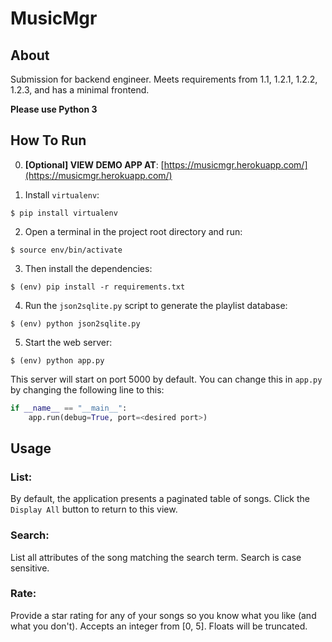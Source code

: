 # MusicMgr

## About
Submission for backend engineer. Meets requirements from 1.1, 1.2.1, 1.2.2, 1.2.3, and has a minimal frontend.

**Please use Python 3**

## How To Run
0. **[Optional] VIEW DEMO APP AT**:
[https://musicmgr.herokuapp.com/](https://musicmgr.herokuapp.com/)

1. Install `virtualenv`:
```
$ pip install virtualenv
```

2. Open a terminal in the project root directory and run:
```
$ source env/bin/activate
```

3. Then install the dependencies:
```
$ (env) pip install -r requirements.txt
```

4. Run the `json2sqlite.py` script to generate the playlist database:
```
$ (env) python json2sqlite.py
```

5. Start the web server:
```
$ (env) python app.py
```

This server will start on port 5000 by default. You can change this in `app.py` by changing the following line to this:

```python
if __name__ == "__main__":
    app.run(debug=True, port=<desired port>)
```

## Usage

### List:
By default, the application presents a paginated table of songs.
Click the `Display All` button to return to this view.

### Search:
List all attributes of the song matching the search term.
Search is case sensitive.

### Rate:
Provide a star rating for any of your songs so you know what you like (and what you don't).
Accepts an integer from [0, 5].
Floats will be truncated.